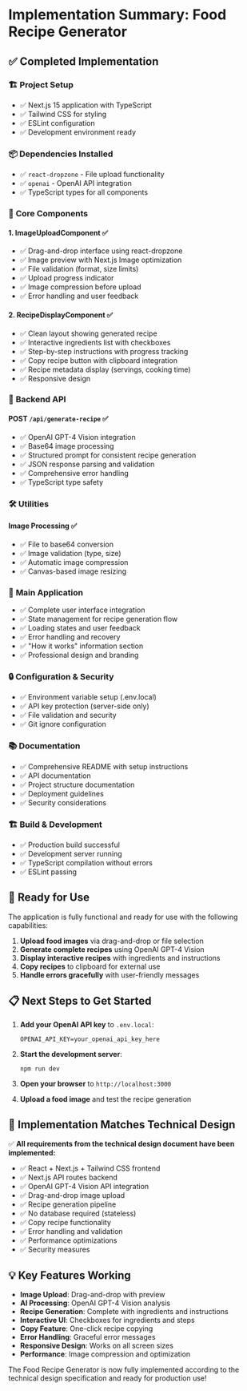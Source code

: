 # Implementation Summary: Food Recipe Generator

## ✅ Completed Implementation

### 🏗️ **Project Setup**
- ✅ Next.js 15 application with TypeScript
- ✅ Tailwind CSS for styling
- ✅ ESLint configuration
- ✅ Development environment ready

### 📦 **Dependencies Installed**
- ✅ `react-dropzone` - File upload functionality
- ✅ `openai` - OpenAI API integration
- ✅ TypeScript types for all components

### 🎯 **Core Components**

#### 1. **ImageUploadComponent** ✅
- ✅ Drag-and-drop interface using react-dropzone
- ✅ Image preview with Next.js Image optimization
- ✅ File validation (format, size limits)
- ✅ Upload progress indicator
- ✅ Image compression before upload
- ✅ Error handling and user feedback

#### 2. **RecipeDisplayComponent** ✅
- ✅ Clean layout showing generated recipe
- ✅ Interactive ingredients list with checkboxes
- ✅ Step-by-step instructions with progress tracking
- ✅ Copy recipe button with clipboard integration
- ✅ Recipe metadata display (servings, cooking time)
- ✅ Responsive design

### 🔌 **Backend API**

#### **POST `/api/generate-recipe`** ✅
- ✅ OpenAI GPT-4 Vision integration
- ✅ Base64 image processing
- ✅ Structured prompt for consistent recipe generation
- ✅ JSON response parsing and validation
- ✅ Comprehensive error handling
- ✅ TypeScript type safety

### 🛠️ **Utilities**

#### **Image Processing** ✅
- ✅ File to base64 conversion
- ✅ Image validation (type, size)
- ✅ Automatic image compression
- ✅ Canvas-based image resizing

### 📱 **Main Application**
- ✅ Complete user interface integration
- ✅ State management for recipe generation flow
- ✅ Loading states and user feedback
- ✅ Error handling and recovery
- ✅ "How it works" information section
- ✅ Professional design and branding

### 🔒 **Configuration & Security**
- ✅ Environment variable setup (.env.local)
- ✅ API key protection (server-side only)
- ✅ File validation and security
- ✅ Git ignore configuration

### 📚 **Documentation**
- ✅ Comprehensive README with setup instructions
- ✅ API documentation
- ✅ Project structure documentation
- ✅ Deployment guidelines
- ✅ Security considerations

### 🏗️ **Build & Development**
- ✅ Production build successful
- ✅ Development server running
- ✅ TypeScript compilation without errors
- ✅ ESLint passing

## 🚀 **Ready for Use**

The application is fully functional and ready for use with the following capabilities:

1. **Upload food images** via drag-and-drop or file selection
2. **Generate complete recipes** using OpenAI GPT-4 Vision
3. **Display interactive recipes** with ingredients and instructions
4. **Copy recipes** to clipboard for external use
5. **Handle errors gracefully** with user-friendly messages

## 📋 **Next Steps to Get Started**

1. **Add your OpenAI API key** to `.env.local`:
   ```
   OPENAI_API_KEY=your_openai_api_key_here
   ```

2. **Start the development server**:
   ```bash
   npm run dev
   ```

3. **Open your browser** to `http://localhost:3000`

4. **Upload a food image** and test the recipe generation

## 🎯 **Implementation Matches Technical Design**

✅ **All requirements from the technical design document have been implemented:**

- ✅ React + Next.js + Tailwind CSS frontend
- ✅ Next.js API routes backend
- ✅ OpenAI GPT-4 Vision API integration
- ✅ Drag-and-drop image upload
- ✅ Recipe generation pipeline
- ✅ No database required (stateless)
- ✅ Copy recipe functionality
- ✅ Error handling and validation
- ✅ Performance optimizations
- ✅ Security measures

## 💡 **Key Features Working**

- **Image Upload**: Drag-and-drop with preview
- **AI Processing**: OpenAI GPT-4 Vision analysis
- **Recipe Generation**: Complete with ingredients and instructions
- **Interactive UI**: Checkboxes for ingredients and steps
- **Copy Feature**: One-click recipe copying
- **Error Handling**: Graceful error messages
- **Responsive Design**: Works on all screen sizes
- **Performance**: Image compression and optimization

The Food Recipe Generator is now fully implemented according to the technical design specification and ready for production use!
